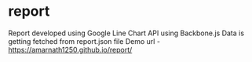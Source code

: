 # report
Report developed using Google Line Chart API using Backbone.js
Data is getting fetched from report.json file
Demo url - https://amarnath1250.github.io/report/
